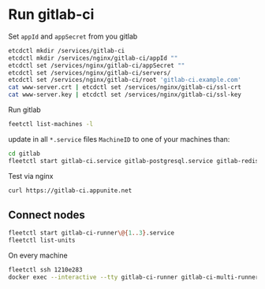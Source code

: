 # Run gitlab-ci

Set `appId` and `appSecret` from you gitlab

```bash
etcdctl mkdir /services/gitlab-ci
etcdctl mkdir /services/nginx/gitlab-ci/appId ""
etcdctl set /services/nginx/gitlab-ci/appSecret ""
etcdctl set /services/nginx/gitlab-ci/servers/
etcdctl set /services/nginx/gitlab-ci/root 'gitlab-ci.example.com'
cat www-server.crt | etcdctl set /services/nginx/gitlab-ci/ssl-crt
cat www-server.key | etcdctl set /services/nginx/gitlab-ci/ssl-key
```

Run gitlab

```bash
feetctl list-machines -l
```

update in all `*.service` files `MachineID` to one of your machines than:

```bash
cd gitlab 
fleetctl start gitlab-ci.service gitlab-postgresql.service gitlab-redis.service
```

Test via nginx

```bash
curl https://gitlab-ci.appunite.net
```

## Connect nodes

```bash
fleetctl start gitlab-ci-runner\@{1..3}.service
fleetctl list-units
```

On every machine

```bash
fleetctl ssh 1210e283
docker exec --interactive --tty gitlab-ci-runner gitlab-ci-multi-runner setup
```



